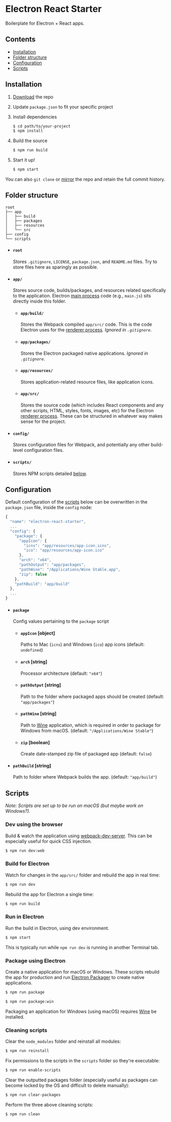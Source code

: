 # Electron React Starter
Boilerplate for Electron + React apps.


## Contents
- [Installation](#installation)
- [Folder structure](#folder-structure)
- [Configuration](#configuration)
- [Scripts](#scripts)


## Installation

1. [Download](https://github.com/sccottt/electron-react-starter/archive/master.zip) the repo
1. Update `package.json` to fit your specific project
1. Install dependencies

    ```bash
    $ cd path/to/your-project
    $ npm install
    ```
1. Build the source

    ```bash
    $ npm run build
    ```
1. Start it up!

    ```bash
    $ npm start
    ```

You can also `git clone` or [mirror](https://help.github.com/articles/duplicating-a-repository/) the repo and retain the full commit history.


## Folder structure

```
root
├── app
│   ├── build
│   ├── packages
│   ├── resources
│   └── src
├── config
└── scripts
```

- #### `root`
    Stores `.gitignore`, `LICENSE`, `package.json`, and `README.md` files. Try to store files here as sparingly as possible.

- #### `app/`
    Stores source code, builds/packages, and resources related specifically to the application. Electron [main process](https://electronjs.org/docs/glossary#main-process) code (e.g., `main.js`) sits directly inside this folder.

    - #### `app/build/`
        Stores the Webpack compiled `app/src/` code. This is the code Electron uses for the [renderer process](https://electronjs.org/docs/glossary#renderer-process). _Ignored in `.gitignore`_.

    - #### `app/packages/`
        Stores the Electron packaged native applications. _Ignored in `.gitignore`_.

    - #### `app/resources/`
        Stores application-related resource files, like application icons.

    - #### `app/src/`
        Stores the source code (which includes React components and any other scripts, HTML, styles, fonts, images, etc) for the Electron [renderer process](https://electronjs.org/docs/glossary#renderer-process). These can be structured in whatever way makes sense for the project.

- #### `config/`
    Stores configuration files for Webpack, and potentially any other build-level configuration files.

- #### `scripts/`
    Stores NPM scripts detailed [below](#scripts).

## Configuration

Default configuration of the [scripts](#scripts) below can be overwritten in the `package.json` file, inside the `config` node:

```js
{
  "name": "electron-react-starter",
  ...
  "config": {
    "package": {
      "appIcon": {
        "icns": "app/resources/app-icon.icns",
        "ico": "app/resources/app-icon.ico"
      },
      "arch": "x64",
      "pathOutput": "app/packages",
      "pathWine": "/Applications/Wine Stable.app",
      "zip": false
    },
    "pathBuild": "app/build"
  },
  ...
}
```

- #### `package`
    Config values pertaining to the `package` script

    - #### `appIcon` [object]

        Paths to Mac (`icns`) and Windows (`ico`) app icons (default: `undefined`)

    - #### `arch` [string]

        Processor architecture (default: `"x64"`)

    - #### `pathOutput` [string]

        Path to the folder where packaged apps should be created (default: `"app/packages"`)

    - #### `pathWine` [string]

        Path to [Wine](https://www.winehq.org) application, which is required in order to package for Windows from macOS. (default: `"/Applications/Wine Stable"`)

    - #### `zip` [boolean]

        Create date-stamped zip file of packaged app (default: `false`)


- #### `pathBuild` [string]
    Path to folder where Webpack builds the app. (default: `"app/build"`)


## Scripts

*Note: Scripts are set up to be run on macOS (but maybe work on Windows?).*


### Dev using the browser

Build & watch the application using [webpack-dev-server](https://github.com/webpack/webpack-dev-server). This can be especially useful for quick CSS injection.

```bash
$ npm run dev:web
```

### Build for Electron

Watch for changes in the `app/src/` folder and rebuild the app in real time:

```bash
$ npm run dev
```

Rebuild the app for Electron a single time:

```bash
$ npm run build
```

### Run in Electron

Run the build in Electron, using dev environment.

```bash
$ npm start
```

This is typically run while `npm run dev` is running in another Terminal tab.


### Package using Electron

Create a native application for macOS or Windows. These scripts rebuild the app for production and run [Electron Packager](https://github.com/electron-userland/electron-packager) to create native applications.

```bash
$ npm run package
```

```bash
$ npm run package:win
```

Packaging an application for Windows (using macOS) requires [Wine](https://www.winehq.org) be installed.


### Cleaning scripts

Clear the `node_modules` folder and reinstall all modules:

```bash
$ npm run reinstall
```

Fix permissions to the scripts in the `scripts` folder so they're executable:

```bash
$ npm run enable-scripts
```

Clear the outputted packages folder (especially useful as packages can become locked by the OS and difficult to delete manually):

```bash
$ npm run clear-packages
```

Perform the three above cleaning scripts:

```bash
$ npm run clean
```
